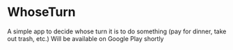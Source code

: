 # WhoseTurn
A simple app to decide whose turn it is to do something (pay for dinner, take out trash, etc.)
Will be available on Google Play shortly

